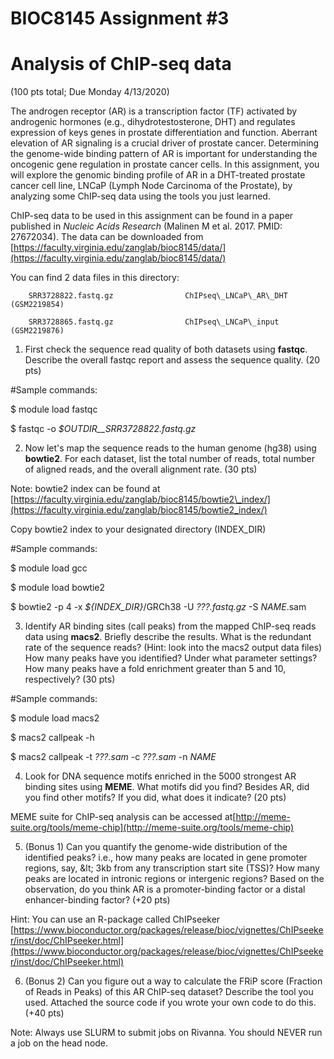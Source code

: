 # BIOC8145 Assignment #3 #

# Analysis of ChIP-seq data #

(100 pts total; Due Monday 4/13/2020)

The androgen receptor (AR) is a transcription factor (TF) activated by androgenic hormones (e.g., dihydrotestosterone, DHT) and regulates expression of keys genes in prostate differentiation and function. Aberrant elevation of AR signaling is a crucial driver of prostate cancer. Determining the genome-wide binding pattern of AR is important for understanding the oncogenic gene regulation in prostate cancer cells. In this assignment, you will explore the genomic binding profile of AR in a DHT-treated prostate cancer cell line, LNCaP (Lymph Node Carcinoma of the Prostate), by analyzing some ChIP-seq data using the tools you just learned.

ChIP-seq data to be used in this assignment can be found in a paper published in _Nucleic Acids Research_ (Malinen M et al. 2017. PMID: 27672034). The data can be downloaded from [https://faculty.virginia.edu/zanglab/bioc8145/data/](https://faculty.virginia.edu/zanglab/bioc8145/data/)

You can find 2 data files in this directory:

        SRR3728822.fastq.gz                ChIPseq\_LNCaP\_AR\_DHT (GSM2219854)

        SRR3728865.fastq.gz                ChIPseq\_LNCaP\_input (GSM2219876)

1. First check the sequence read quality of both datasets using **fastqc**. Describe the overall fastqc report and assess the sequence quality. (20 pts)

#Sample commands:

$ module load fastqc

$ fastqc -o _$OUTDIR__SRR3728822.fastq.gz_

2. Now let's map the sequence reads to the human genome (hg38) using **bowtie2**. For each dataset, list the total number of reads, total number of aligned reads, and the overall alignment rate. (30 pts)

Note: bowtie2 index can be found at [https://faculty.virginia.edu/zanglab/bioc8145/bowtie2\_index/](https://faculty.virginia.edu/zanglab/bioc8145/bowtie2_index/)

Copy bowtie2 index to your designated directory (INDEX\_DIR)

#Sample commands:

$ module load gcc

$ module load bowtie2

$ bowtie2 -p 4 -x _${INDEX\_DIR}_/GRCh38 -U _???.fastq.gz_ -S _NAME_.sam

3. Identify AR binding sites (call peaks) from the mapped ChIP-seq reads data using **macs2**. Briefly describe the results. What is the redundant rate of the sequence reads? (Hint: look into the macs2 output data files) How many peaks have you identified? Under what parameter settings? How many peaks have a fold enrichment greater than 5 and 10, respectively? (30 pts)

#Sample commands:

$ module load macs2

$ macs2 callpeak -h

$ macs2 callpeak -t _???.sam_ -c _???.sam_ -n _NAME_

4. Look for DNA sequence motifs enriched in the 5000 strongest AR binding sites using **MEME**. What motifs did you find? Besides AR, did you find other motifs? If you did, what does it indicate? (20 pts)

MEME suite for ChIP-seq analysis can be accessed at[http://meme-suite.org/tools/meme-chip](http://meme-suite.org/tools/meme-chip)

5. (Bonus 1) Can you quantify the genome-wide distribution of the identified peaks? i.e., how many peaks are located in gene promoter regions, say, \&lt; 3kb from any transcription start site (TSS)? How many peaks are located in intronic regions or intergenic regions? Based on the observation, do you think AR is a promoter-binding factor or a distal enhancer-binding factor? (+20 pts)

Hint: You can use an R-package called ChIPseeker [https://www.bioconductor.org/packages/release/bioc/vignettes/ChIPseeker/inst/doc/ChIPseeker.html](https://www.bioconductor.org/packages/release/bioc/vignettes/ChIPseeker/inst/doc/ChIPseeker.html)

6. (Bonus 2) Can you figure out a way to calculate the FRiP score (Fraction of Reads in Peaks) of this AR ChIP-seq dataset? Describe the tool you used. Attached the source code if you wrote your own code to do this. (+40 pts)



Note: Always use SLURM to submit jobs on Rivanna. You should NEVER run a job on the head node.
